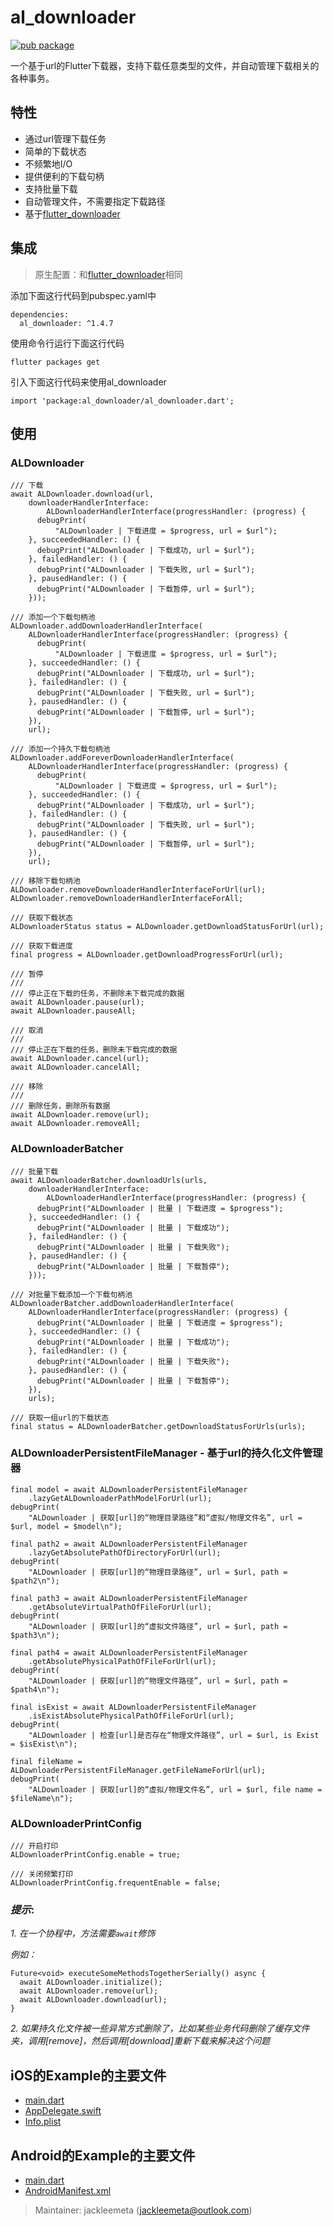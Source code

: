 # al_downloader

[![pub package](https://img.shields.io/pub/v/al_downloader.svg)](https://pub.dartlang.org/packages/al_downloader)

一个基于url的Flutter下载器，支持下载任意类型的文件，并自动管理下载相关的各种事务。

## 特性

* 通过url管理下载任务
* 简单的下载状态
* 不频繁地I/O
* 提供便利的下载句柄
* 支持批量下载
* 自动管理文件，不需要指定下载路径
* 基于[flutter_downloader](https://pub.dev/packages/flutter_downloader)

## 集成

> 原生配置：和[flutter_downloader](https://pub.dev/packages/flutter_downloader)相同

添加下面这行代码到pubspec.yaml中

```
dependencies:
  al_downloader: ^1.4.7
```

使用命令行运行下面这行代码
```
flutter packages get
```

引入下面这行代码来使用al_downloader
```
import 'package:al_downloader/al_downloader.dart';
```

## 使用

### ALDownloader

```
/// 下载
await ALDownloader.download(url,
    downloaderHandlerInterface:
        ALDownloaderHandlerInterface(progressHandler: (progress) {
      debugPrint(
          "ALDownloader | 下载进度 = $progress, url = $url");
    }, succeededHandler: () {
      debugPrint("ALDownloader | 下载成功, url = $url");
    }, failedHandler: () {
      debugPrint("ALDownloader | 下载失败, url = $url");
    }, pausedHandler: () {
      debugPrint("ALDownloader | 下载暂停, url = $url");
    }));
```

```
/// 添加一个下载句柄池
ALDownloader.addDownloaderHandlerInterface(
    ALDownloaderHandlerInterface(progressHandler: (progress) {
      debugPrint(
          "ALDownloader | 下载进度 = $progress, url = $url");
    }, succeededHandler: () {
      debugPrint("ALDownloader | 下载成功, url = $url");
    }, failedHandler: () {
      debugPrint("ALDownloader | 下载失败, url = $url");
    }, pausedHandler: () {
      debugPrint("ALDownloader | 下载暂停, url = $url");
    }),
    url);
```

```
/// 添加一个持久下载句柄池
ALDownloader.addForeverDownloaderHandlerInterface(
    ALDownloaderHandlerInterface(progressHandler: (progress) {
      debugPrint(
          "ALDownloader | 下载进度 = $progress, url = $url");
    }, succeededHandler: () {
      debugPrint("ALDownloader | 下载成功, url = $url");
    }, failedHandler: () {
      debugPrint("ALDownloader | 下载失败, url = $url");
    }, pausedHandler: () {
      debugPrint("ALDownloader | 下载暂停, url = $url");
    }),
    url);
```

```
/// 移除下载句柄池
ALDownloader.removeDownloaderHandlerInterfaceForUrl(url);
ALDownloader.removeDownloaderHandlerInterfaceForAll;
```

```
/// 获取下载状态
ALDownloaderStatus status = ALDownloader.getDownloadStatusForUrl(url);
```

```
/// 获取下载进度
final progress = ALDownloader.getDownloadProgressForUrl(url);
```

```
/// 暂停
///
/// 停止正在下载的任务，不删除未下载完成的数据
await ALDownloader.pause(url);
await ALDownloader.pauseAll;
```

```
/// 取消
///
/// 停止正在下载的任务，删除未下载完成的数据
await ALDownloader.cancel(url);
await ALDownloader.cancelAll;
```

```
/// 移除
///
/// 删除任务，删除所有数据
await ALDownloader.remove(url);
await ALDownloader.removeAll;
```

### ALDownloaderBatcher

```
/// 批量下载
await ALDownloaderBatcher.downloadUrls(urls,
    downloaderHandlerInterface:
        ALDownloaderHandlerInterface(progressHandler: (progress) {
      debugPrint("ALDownloader | 批量 | 下载进度 = $progress");
    }, succeededHandler: () {
      debugPrint("ALDownloader | 批量 | 下载成功");
    }, failedHandler: () {
      debugPrint("ALDownloader | 批量 | 下载失败");
    }, pausedHandler: () {
      debugPrint("ALDownloader | 批量 | 下载暂停");
    }));
```

```
/// 对批量下载添加一个下载句柄池
ALDownloaderBatcher.addDownloaderHandlerInterface(
    ALDownloaderHandlerInterface(progressHandler: (progress) {
      debugPrint("ALDownloader | 批量 | 下载进度 = $progress");
    }, succeededHandler: () {
      debugPrint("ALDownloader | 批量 | 下载成功");
    }, failedHandler: () {
      debugPrint("ALDownloader | 批量 | 下载失败");
    }, pausedHandler: () {
      debugPrint("ALDownloader | 批量 | 下载暂停");
    }),
    urls);
```

```
/// 获取一组url的下载状态
final status = ALDownloaderBatcher.getDownloadStatusForUrls(urls);
```

### ALDownloaderPersistentFileManager - 基于url的持久化文件管理器

```
final model = await ALDownloaderPersistentFileManager
    .lazyGetALDownloaderPathModelForUrl(url);
debugPrint(
    "ALDownloader | 获取[url]的“物理目录路径”和“虚拟/物理文件名”, url = $url, model = $model\n");

final path2 = await ALDownloaderPersistentFileManager
    .lazyGetAbsolutePathOfDirectoryForUrl(url);
debugPrint(
    "ALDownloader | 获取[url]的“物理目录路径”, url = $url, path = $path2\n");

final path3 = await ALDownloaderPersistentFileManager
    .getAbsoluteVirtualPathOfFileForUrl(url);
debugPrint(
    "ALDownloader | 获取[url]的“虚拟文件路径”, url = $url, path = $path3\n");

final path4 = await ALDownloaderPersistentFileManager
    .getAbsolutePhysicalPathOfFileForUrl(url);
debugPrint(
    "ALDownloader | 获取[url]的“物理文件路径”, url = $url, path = $path4\n");

final isExist = await ALDownloaderPersistentFileManager
    .isExistAbsolutePhysicalPathOfFileForUrl(url);
debugPrint(
    "ALDownloader | 检查[url]是否存在“物理文件路径”, url = $url, is Exist = $isExist\n");

final fileName = ALDownloaderPersistentFileManager.getFileNameForUrl(url);
debugPrint(
    "ALDownloader | 获取[url]的“虚拟/物理文件名”, url = $url, file name = $fileName\n");
```

### ALDownloaderPrintConfig

```
/// 开启打印
ALDownloaderPrintConfig.enable = true;

/// 关闭频繁打印
ALDownloaderPrintConfig.frequentEnable = false;
```

### *提示*:

*1. 在一个协程中，方法需要`await`修饰*

*例如：*
```
Future<void> executeSomeMethodsTogetherSerially() async {
  await ALDownloader.initialize();
  await ALDownloader.remove(url);
  await ALDownloader.download(url);
}
```

*2. 如果持久化文件被一些异常方式删除了，比如某些业务代码删除了缓存文件夹，调用[remove]，然后调用[download]重新下载来解决这个问题*

## iOS的Example的主要文件

- [main.dart](https://github.com/jackleemeta/al_downloader_flutter/blob/master/example/lib/main.dart)
- [AppDelegate.swift](https://github.com/jackleemeta/al_downloader_flutter/blob/master/example/ios/Runner/AppDelegate.swift)
- [Info.plist](https://github.com/jackleemeta/al_downloader_flutter/blob/master/example/ios/Runner/Info.plist)

## Android的Example的主要文件

- [main.dart](https://github.com/jackleemeta/al_downloader_flutter/blob/master/example/lib/main.dart)
- [AndroidManifest.xml](https://github.com/jackleemeta/al_downloader_flutter/blob/master/example/android/app/src/main/AndroidManifest.xml)

> Maintainer: jackleemeta (jackleemeta@outlook.com)